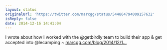 ```yaml
---
layout: status
originalUrl: 'https://twitter.com/marcgg/status/544864794009157632'
isReply: false
date: 2014-12-16 14:41:04
---
```


I wrote about how I worked with the @getbirdly team to build their app &amp; get accepted into @lecamping ~ [marcgg.com/blog/2014/12/1…](http://marcgg.com/blog/2014/12/16/coaching-startup-birdly-le-camping/)
